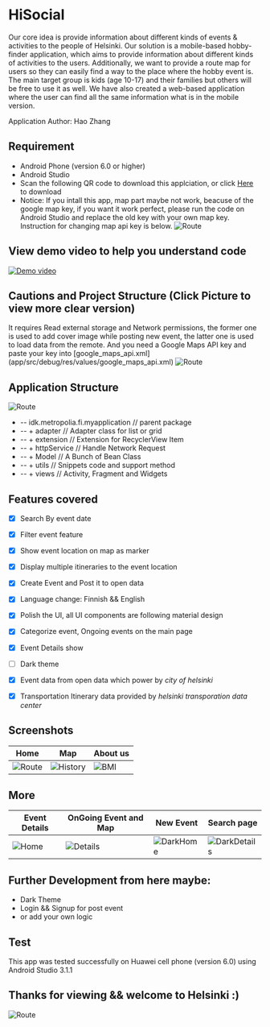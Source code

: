 # HiSocial

Our core idea is provide information about different kinds of events & activities to the people of Helsinki. Our solution is a mobile-based hobby-finder application, which aims to provide information about different kinds of activities to the users. Additionally, we want to provide a route map for users so they can easily find a way to the place where the hobby event is. The main target group is kids (age 10-17) and their families but others will be free to use it as well. We have also created a web-based application where the user can find all the same information what is in the mobile version. 

Application Author: Hao Zhang

## Requirement
- Android Phone (version 6.0 or higher)
- Android Studio
- Scan the following QR code to download this applciation, or click [Here](https://drive.google.com/file/d/1LnwpXpSZHdh8TokpKyc5GbjrDIA2wjny/view?usp=sharing) to download
- Notice: If you intall this app, map part maybe not work, beacuse of the google map key, if you want it work perfect, please run the code on Android Studio and replace the old key with your own map key. Instruction for changing map api key is below.
![Route](https://i.imgur.com/vvCOgg3.png)

## View demo video to help you understand code
[![Demo video](https://i.imgur.com/O7ZHJcd.png)](https://youtu.be/NJ68TX6HA5Q?list=UU81qa4UW7JBl0wKYlsCR08w)


## Cautions and Project Structure (Click Picture to view more clear version)
It requires Read external storage and Network permissions, the former one is used to add cover image while posting new event, the latter one is used to load data from the remote. And you need a Google Maps API key and paste your key into [google_maps_api.xml] (app/src/debug/res/values/google_maps_api.xml)
![Route](https://i.imgur.com/x3ASGTG.png)

## Application Structure
![Route](https://i.imgur.com/k1pbWPl.png)

+ -- idk.metropolia.fi.myapplication  // parent package
+ -- + adapter                        // Adapter class for list or grid
+ -- + extension                      // Extension for RecyclerView Item 
+ -- + httpService                    // Handle Network Request
+ -- + Model                          // A Bunch of Bean Class
+ -- + utils                          // Snippets code and support method
+ -- + views                          // Activity, Fragment and Widgets 

## Features covered
- [x] Search By event date
- [x] Filter event feature
- [x] Show event location on map as marker
- [x] Display multiple itineraries to the event location
- [x] Create Event and Post it to open data
- [x] Language change: Finnish && English
- [x] Polish the UI, all UI components are following material design
- [x] Categorize event, Ongoing events on the main page
- [x] Event Details show 
- [ ] Dark theme
- [x] Event data from open data which power by *city of helsinki*
- [x] Transportation Itinerary data provided by *helsinki transporation data center*


## Screenshots
|                    Home                     |                  Map               |                  About us               |   
| ------------------------------------------- |--------------------------------------------|--------------------------------------------|
|![Route](https://i.imgur.com/0tnUKVU.gif)     |![History](https://i.imgur.com/mXWenmW.gif)|![BMI](https://i.imgur.com/MrZoDCP.gif)|

## More
|                    Event Details                    |                  OnGoing Event and Map                   |                  New Event               |                  Search page               |      
| ------------------------------------------- |--------------------------------------------|-----------------------------------------|-----------------------------------------|
|![Home](https://i.imgur.com/Gh6xGhc.gif)     |![Details](https://i.imgur.com/yBqkMmT.gif) |![DarkHome](https://i.imgur.com/8nXmxOH.gif)|![DarkDetails](https://i.imgur.com/r5lhPPo.gif)|

## Further Development from here maybe:
- Dark Theme
- Login && Signup for post event
- or add your own logic

## Test
This app was tested successfully on Huawei cell phone (version 6.0) using Android Studio 3.1.1

## Thanks for viewing && welcome to Helsinki :)
![Route](https://i.imgur.com/npIjq1g.jpg)

